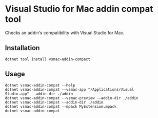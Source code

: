 # Visual Studio for Mac addin compat tool

Checks an addin's compatibility with Visual Studio for Mac. 

## Installation

    dotnet tool install vsmac-addin-compact

## Usage

```
dotnet vsmac-addin-compat --help
dotnet vsmac-addin-compat --vsmac-app "/Applications/Visual Studio.app" --addin-dir ./addin
dotnet vsmac-addin-compat --vsmac-preview --addin-dir ./addin
dotnet vsmac-addin-compat --addin-dir ./addin
dotnet vsmac-addin-compat --mpack MyExtension.mpack
dotnet vsmac-addin-compat
```
